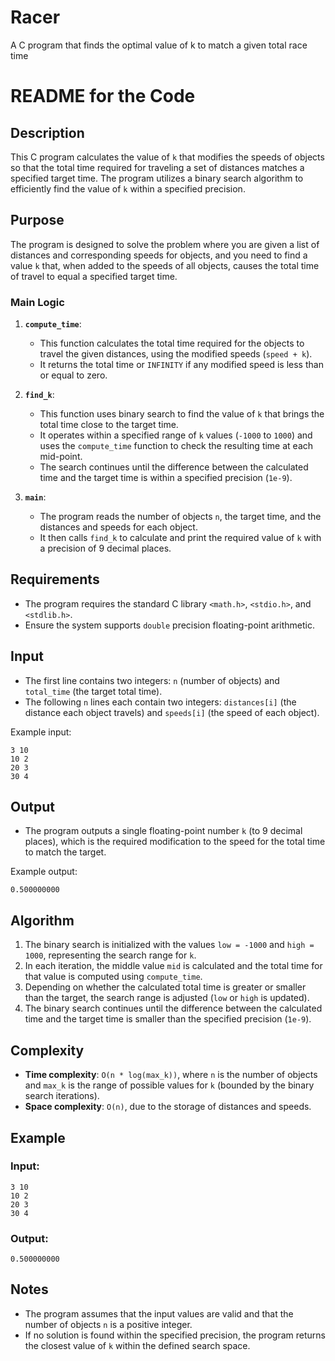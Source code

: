 # Racer
A C program that finds the optimal value of k to match a given total race time

# README for the Code

## Description

This C program calculates the value of `k` that modifies the speeds of objects so that the total time required for traveling a set of distances matches a specified target time. The program utilizes a binary search algorithm to efficiently find the value of `k` within a specified precision.

## Purpose

The program is designed to solve the problem where you are given a list of distances and corresponding speeds for objects, and you need to find a value `k` that, when added to the speeds of all objects, causes the total time of travel to equal a specified target time.

### Main Logic

1. **`compute_time`**: 
   - This function calculates the total time required for the objects to travel the given distances, using the modified speeds (`speed + k`).
   - It returns the total time or `INFINITY` if any modified speed is less than or equal to zero.

2. **`find_k`**: 
   - This function uses binary search to find the value of `k` that brings the total time close to the target time.
   - It operates within a specified range of `k` values (`-1000` to `1000`) and uses the `compute_time` function to check the resulting time at each mid-point.
   - The search continues until the difference between the calculated time and the target time is within a specified precision (`1e-9`).

3. **`main`**: 
   - The program reads the number of objects `n`, the target time, and the distances and speeds for each object.
   - It then calls `find_k` to calculate and print the required value of `k` with a precision of 9 decimal places.

## Requirements

- The program requires the standard C library `<math.h>`, `<stdio.h>`, and `<stdlib.h>`.
- Ensure the system supports `double` precision floating-point arithmetic.

## Input

- The first line contains two integers: `n` (number of objects) and `total_time` (the target total time).
- The following `n` lines each contain two integers: `distances[i]` (the distance each object travels) and `speeds[i]` (the speed of each object).

Example input:
```
3 10
10 2
20 3
30 4
```

## Output

- The program outputs a single floating-point number `k` (to 9 decimal places), which is the required modification to the speed for the total time to match the target.

Example output:
```
0.500000000
```

## Algorithm

1. The binary search is initialized with the values `low = -1000` and `high = 1000`, representing the search range for `k`.
2. In each iteration, the middle value `mid` is calculated and the total time for that value is computed using `compute_time`.
3. Depending on whether the calculated total time is greater or smaller than the target, the search range is adjusted (`low` or `high` is updated).
4. The binary search continues until the difference between the calculated time and the target time is smaller than the specified precision (`1e-9`).

## Complexity

- **Time complexity**: `O(n * log(max_k))`, where `n` is the number of objects and `max_k` is the range of possible values for `k` (bounded by the binary search iterations).
- **Space complexity**: `O(n)`, due to the storage of distances and speeds.

## Example

### Input:
```
3 10
10 2
20 3
30 4
```

### Output:
```
0.500000000
```

## Notes

- The program assumes that the input values are valid and that the number of objects `n` is a positive integer.
- If no solution is found within the specified precision, the program returns the closest value of `k` within the defined search space.

